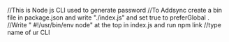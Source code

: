 //This is Node js CLI  used to generate password
//To Addsync create a bin file in package.json and write "./index.js" and set true to preferGlobal .
//Write " #!/usr/bin/env node" at the top in index.js and run npm link
//type name of ur CLI